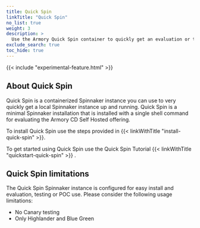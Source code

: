 ```yaml
---
title: Quick Spin 
linkTitle: "Quick Spin"
no_list: true
weight: 3
description: >
  Use the Armory Quick Spin container to quickly get an evaluation or testing instance of Spinnaker up and running.
exclude_search: true
toc_hide: true
---
```

{{< include "experimental-feature.html" >}}

## About Quick Spin
Quick Spin is a containerized Spinnaker instance you can use to very quickly get a local Spinnaker instance up and running. Quick Spin is a minimal Spinnaker installation that is installed with a single shell command for evaluating the Armory CD Self Hosted offering.

To install Quick Spin use the steps provided in {{< linkWithTitle "install-quick-spin" >}}. 

To get started using Quick Spin use the Quick Spin Tutorial {{< linkWithTitle "quickstart-quick-spin" >}} .

## Quick Spin limitations
The Quick Spin Spinnaker instance is configured for easy install and evaluation, testing or POC use. Please consider the following usage limitations:
- No Canary testing
- Only Highlander and Blue Green
